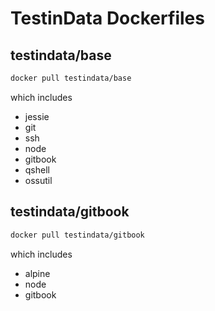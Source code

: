 # TestinData Dockerfiles

## testindata/base 

```bash
docker pull testindata/base
```

which includes 

- jessie 
- git
- ssh
- node
- gitbook
- qshell
- ossutil

## testindata/gitbook 

```bash
docker pull testindata/gitbook
```

which includes 

- alpine
- node
- gitbook
